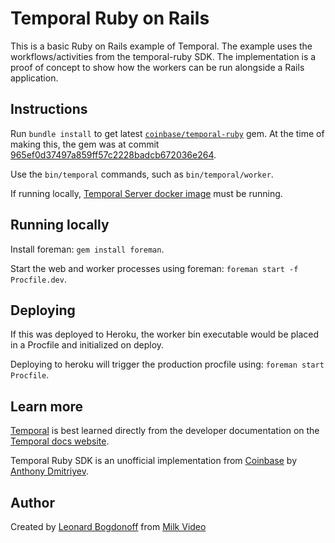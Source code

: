 # Temporal Ruby on Rails

This is a basic Ruby on Rails example of Temporal. The example uses the workflows/activities from the temporal-ruby SDK. The implementation is a proof of concept to show how the workers can be run alongside a Rails application.

## Instructions

Run `bundle install` to get latest [`coinbase/temporal-ruby`](https://github.com/coinbase/temporal-ruby) gem. At the time of making this, the gem was at commit [965ef0d37497a859ff57c2228badcb672036e264](https://github.com/coinbase/temporal-ruby/commit/965ef0d37497a859ff57c2228badcb672036e264).

Use the `bin/temporal` commands, such as `bin/temporal/worker`.

If running locally, [Temporal Server docker image](https://docs.temporal.io/docs/server/quick-install/) must be running.

## Running locally

Install foreman: `gem install foreman`.

Start the web and worker processes using foreman: `foreman start -f Procfile.dev`.

## Deploying

If this was deployed to Heroku, the worker bin executable would be placed in a Procfile and initialized on deploy.

Deploying to heroku will trigger the production procfile using: `foreman start Procfile`.

## Learn more
[Temporal](https://temporal.io/) is best learned directly from the developer documentation on the [Temporal docs website](https://docs.temporal.io/).

Temporal Ruby SDK is an unofficial implementation from [Coinbase](https://coinbase.com) by [Anthony Dmitriyev](https://github.com/antstorm).

## Author
Created by [Leonard Bogdonoff](https://twitter.com/rememberlenny) from [Milk Video](https://milkvideo.com)